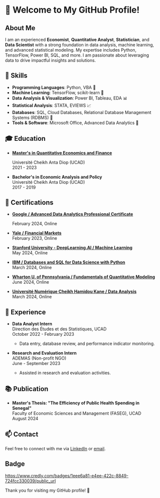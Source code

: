 # 👋 Welcome to My GitHub Profile!

## About Me

I am an experienced **Economist**, **Quantitative Analyst**, **Statistician**, and **Data Scientist** with a strong foundation in data analysis, machine learning, and advanced statistical modeling. My expertise includes Python, TensorFlow, Power BI, SQL, and more. I am passionate about leveraging data to drive impactful insights and solutions.


## 🔧 Skills

- **Programming Languages**: Python, VBA 🐍
- **Machine Learning**: TensorFlow, scikit-learn 🤖
- **Data Analysis & Visualization**: Power BI, Tableau, EDA 📊
- **Statistical Analysis**: STATA, EVIEWS 📈
- **Databases**: SQL, Cloud Databases, Relational Database Management Systems (RDBMS) 💾
- **Tools & Software**: Microsoft Office, Advanced Data Analytics 📑

## 🎓 Education

- **[Master's in Quantitative Economics and Finance](https://formations.auf.org/home/formation/master-m2-economie-et-finance-quantitatives-efq/)**

  Université Cheikh Anta Diop (UCAD)  
  2021 - 2023

- **Bachelor's in Economic Analysis and Policy**  
  Université Cheikh Anta Diop (UCAD)  
  2017 - 2019

## 📜 Certifications

- **[Google / Advanced Data Analytics Professional Certificate](https://coursera.org/verify/professional-cert/YJE3K2JZ523E)**

  February 2024, Online

- **[Yale / Financial Markets](https://coursera.org/verify/NJRKLKVXC2KC)**  
  February 2023, Online

- **[Stanford University - DeepLearning.AI / Machine Learning](https://coursera.org/verify/specialization/MWLQEXFRK6DZ)**  
  May 2024, Online

- **[IBM / Databases and SQL for Data Science with Python](https://coursera.org/verify/Z5ADVWFTFZV6)**  
  March 2024, Online

- **[Wharton U. of Pennsylvania / Fundamentals of Quantitative Modeling](https://www.coursera.org/account/accomplishments/certificate/KZFXLXJ277BS)**  
  June 2024, Online

- **[Université Numérique Cheikh Hamidou Kane / Data Analysis](https://drive.google.com/file/d/1mz4ERMRpY_WGvKQna0KPz-soSQA3U1hs/view?usp=sharing)**  
  March 2024, Online

## 💼 Experience

- **Data Analyst Intern**  
  Direction des Études et des Statistiques, UCAD  
  October 2022 - February 2023  
  - Data entry, database review, and performance indicator monitoring.

- **Research and Evaluation Intern**  
  ADEMAS (Non-profit NGO)  
  June - September 2023  
  - Assisted in research and evaluation activities.

## 📚 Publication

- **Master's Thesis: "The Efficiency of Public Health Spending in Senegal"**  
  Faculty of Economic Sciences and Management (FASEG), UCAD  
  August 2024

## 📫 Contact

Feel free to connect with me via [LinkedIn](https://www.linkedin.com/in/serigne-dame-lo-44a428214/?lipi=urn%3Ali%3Apage%3Ad_flagship3_feed%3B8hH%2BNmdWSDORdlO528WEAQ%3D%3D) or [email](mailto:your.loserignedame9@gmail.com).

## Badge

https://www.credly.com/badges/1eee6a81-e4ee-422c-8849-724fcc330039/public_url

Thank you for visiting my GitHub profile! 🙌
